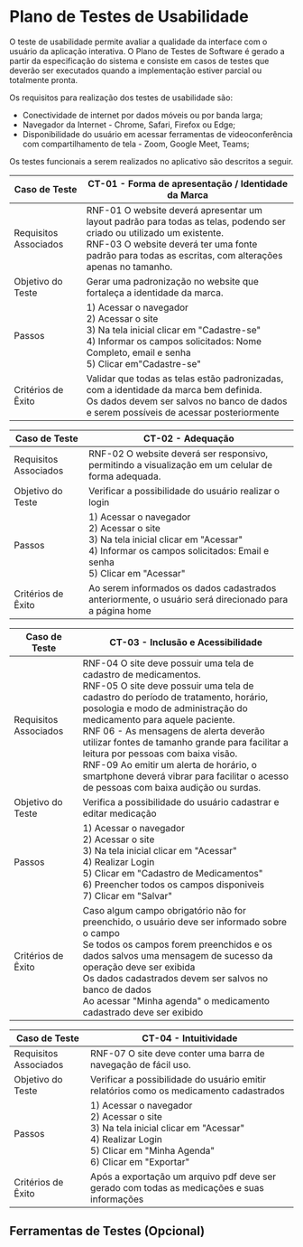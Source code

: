 # Plano de Testes de Usabilidade

O teste de usabilidade permite avaliar a qualidade da interface com o usuário da aplicação interativa. O Plano de Testes de Software é gerado a partir da especificação do sistema e consiste em casos de testes que deverão ser executados quando a implementação estiver parcial ou totalmente pronta.

Os requisitos para realização dos testes de usabilidade são:
* Conectividade de internet por dados móveis ou por banda larga;
* Navegador da Internet - Chrome, Safari, Firefox ou Edge; 
* Disponibilidade do usuário em acessar ferramentas de videoconferência com compartilhamento de tela - Zoom, Google Meet, Teams;

Os testes funcionais a serem realizados no aplicativo são descritos a seguir.


| **Caso de Teste** |**CT-01 - Forma de apresentação / Identidade da Marca**| 
|---|----|
|Requisitos Associados |RNF-01 O website deverá apresentar um layout padrão para todas as telas, podendo ser criado ou utilizado um existente. <br/> RNF-03 O website deverá ter uma fonte padrão para todas as escritas, com alterações apenas no tamanho.|
|Objetivo do Teste | Gerar uma padronização no website que fortaleça a identidade da marca. |
|Passos |1) Acessar o navegador <br/> 2) Acessar o site <br/> 3) Na tela inicial clicar em "Cadastre-se"<br/> 4) Informar os campos solicitados: Nome Completo, email e senha <br/> 5) Clicar em"Cadastre-se"| 6) Na tela inicial clicar em "Acessar"<br/> 7) Informar os campos solicitados: Email e senha <br/> 8) Clicar em "Acessar" | 9) Clicar dentro da tela principal em  "Precisa de ajuda? Clique Aqui" | 10) Clicar em Cadastro de medicamento, dentro da barra de Menu | 12) Clicar em Acessar Minha Agenda, dentro da barra de Menu | 13) Clicar em Quadro de horários, dentro da barra de Menu | 14) Clicar em Gerenciamento de Acessos, dentro da barra de Menu.
|Critérios de Êxito | Validar que todas as telas estão padronizadas, com a identidade da marca bem definida. <br/> Os dados devem ser salvos no banco de dados e serem possíveis de acessar posteriormente|

|**Caso de Teste** |**CT-02 - Adequação**| 
|---|----|
|Requisitos Associados | RNF-02 O website deverá ser responsivo, permitindo a visualização em um celular de forma adequada. <br/> |
|Objetivo do Teste |Verificar a possibilidade do usuário realizar o login|
|Passos |1) Acessar o navegador <br/> 2) Acessar o site <br/> 3) Na tela inicial clicar em "Acessar"<br/> 4) Informar os campos solicitados: Email e senha <br/> 5) Clicar em "Acessar" |
|Critérios de Êxito |Ao serem informados os dados cadastrados anteriormente, o usuário será direcionado para a página home |

|**Caso de Teste** |**CT-03 - Inclusão e Acessibilidade**| 
|---|----|
|Requisitos Associados |RNF-04 O site deve possuir uma tela de cadastro de medicamentos.<br/> RNF-05 O site deve possuir uma tela de cadastro do período de tratamento, horário, posologia e modo de administração do medicamento para aquele paciente.<br/> RNF 06 - As mensagens de alerta deverão utilizar fontes de tamanho grande para facilitar a leitura por pessoas com baixa visão. <br/> RNF-09 Ao emitir um alerta de horário, o smartphone deverá vibrar para facilitar o acesso de pessoas com baixa audição ou surdas.|
|Objetivo do Teste | Verifica a possibilidade do usuário cadastrar e editar medicação <br/>|
|Passos |1) Acessar o navegador <br/> 2) Acessar o site <br/> 3) Na tela inicial clicar em "Acessar"<br/> 4) Realizar Login <br/> 5) Clicar em "Cadastro de Medicamentos" <br/> 6) Preencher todos os campos disponiveis <br/> 7) Clicar em "Salvar" |
|Critérios de Êxito | Caso algum campo obrigatório não for preenchido, o usuário deve ser informado sobre o campo <br/> Se todos os campos forem preenchidos e os dados salvos uma mensagem de sucesso da operação deve ser exibida <br/> Os dados cadastrados devem ser salvos no banco de dados <br/>Ao acessar "Minha agenda" o medicamento cadastrado deve ser exibido |

|**Caso de Teste** |**CT-04 - Intuitividade**| 
|---|----|
|Requisitos Associados |RNF-07	O site deve conter uma barra de navegação de fácil uso.<br/> |
|Objetivo do Teste |Verificar a possibilidade do usuário emitir relatórios como os medicamento cadastrados |
|Passos |1) Acessar o navegador <br/> 2) Acessar o site <br/> 3) Na tela inicial clicar em "Acessar"<br/> 4) Realizar Login <br/> 5) Clicar em "Minha Agenda" <br/> 6) Clicar em "Exportar"|
|Critérios de Êxito |Após a exportação um arquivo pdf deve ser gerado com todas as medicações e suas informações|


## Ferramentas de Testes (Opcional)

